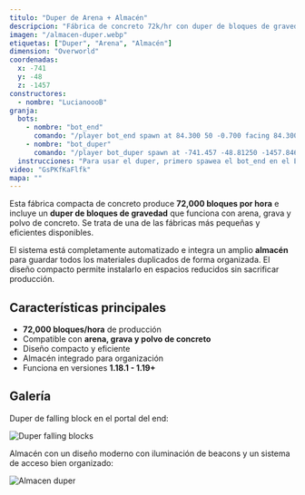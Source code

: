 ```yaml
---
titulo: "Duper de Arena + Almacén"
descripcion: "Fábrica de concreto 72k/hr con duper de bloques de gravedad que duplique arena, grava y polvo de concreto"
imagen: "/almacen-duper.webp"
etiquetas: ["Duper", "Arena", "Almacén"]
dimension: "Overworld"
coordenadas:
  x: -741
  y: -48
  z: -1457
constructores:
  - nombre: "LucianoooB"
granja:
  bots:
    - nombre: "bot_end"
      comando: "/player bot_end spawn at 84.300 50 -0.700 facing 84.300 -0.700 in minecraft:the_end"
    - nombre: "bot_duper"
      comando: "/player bot_duper spawn at -741.457 -48.81250 -1457.846 facing 178.9 20.2 in minecraft:overworld"
  instrucciones: "Para usar el duper, primero spawea el bot_end en el End con el comando indicado, y luego spawea el bot_duper en el Overworld. Una vez activados ambos bots, toca el notabook del centro de duper para comenzar duplicar bloques de gravedad."
video: "GsPKfKaFlfk"
mapa: ""
---
```


Esta fábrica compacta de concreto produce **72,000 bloques por hora** e incluye un **duper de bloques de gravedad** que funciona con arena, grava y polvo de concreto. Se trata de una de las fábricas más pequeñas y eficientes disponibles.

El sistema está completamente automatizado e integra un amplio **almacén** para guardar todos los materiales duplicados de forma organizada. El diseño compacto permite instalarlo en espacios reducidos sin sacrificar producción.

## Características principales

- **72,000 bloques/hora** de producción
- Compatible con **arena, grava y polvo de concreto**
- Diseño compacto y eficiente
- Almacén integrado para organización
- Funciona en versiones **1.18.1 - 1.19+**

## Galería

Duper de falling block en el portal del end:

![Duper falling blocks](/duper-falling-blocks.webp)

Almacén con un diseño moderno con iluminación de beacons y un sistema de acceso bien organizado:

![Almacen duper](/almacen-duper.webp)

